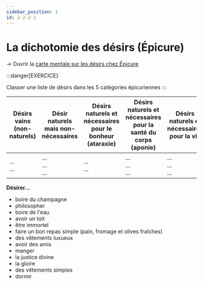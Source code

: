 ```yaml
---
sidebar_position: 1
id: 2-2-2-1
---
```


# La dichotomie des désirs (Épicure)
→ Ouvrir la [carte mentale sur les désirs chez Épicure](https://profauda.fr/schemas/cartes/desirs-epicure.html)

:::danger[EXERCICE]

Classer une liste de désirs dans les 5 catégories épicuriennes
::: 

| Désirs vains (non-naturels)  |  Désir naturels mais non-nécessaires  | Désirs naturels et nécessaires pour le bonheur (ataraxie)  |  Désirs naturels et nécessaires pour la santé du corps (aponie)  |  Désirs naturels et nécessaires pour la vie  |
|---|---|---|---|---|
  | ... <br/> ... | ...<br/> ...<br/> ... | ...<br/> ... | ...<br/> ...<br/> ... | ...<br/> ...<br/> ... |  

**Désirer...**
- boire du champagne
- philosopher
- boire de l'eau
- avoir un toit
- être immortel
- faire un bon repas simple (pain, fromage et olives fraîches)
- des vêtements luxueux
- avoir des amis
- manger
- la justice divine
- la gloire
- des vêtements simples
- dormir